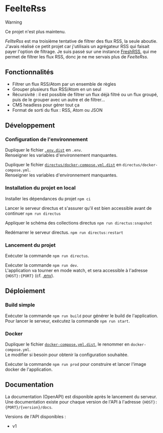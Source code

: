 # FeelteRss

> [!WARNING]
> Ce projet n'est plus maintenu.
>
> *FellteRss* est ma troisième tentative de filtrer des flux RSS, la seule aboutie. J'avais réalisé ce petit projet car j'utilisais un agrégateur RSS qui faisait payer l'option de filtrage.
> Je suis passé sur une instance [FreshRSS](https://github.com/FreshRSS/FreshRSS), qui me permet de filtrer les flux RSS, donc je ne me servais plus de *FeelteRss*.

## Fonctionnalités
* Filtrer un flux RSS/Atom par un ensemble de règles
* Grouper plusieurs flux RSS/Atom en un seul
* Récursivité : il est possible de filtrer un flux déjà filtré ou un flux groupé, puis de le grouper avec un autre et de filtrer...
* CMS headless pour gérer tout ça
* Format de sorti du flux : RSS, Atom ou JSON

## Développement
### Configuration de l'environnement
Dupliquer le fichier [`.env.dist`](.env.dist) en `.env`.\
Renseigner les variables d'environnement manquantes.

Dupliquer le fichier [`directus/docker-compose.yml.dist`](directus/docker-compose.yml.dist) en `directus/docker-compose.yml`.\
Renseigner les variables d'environnement manquantes.

### Installation du projet en local
Installer les dépendances du projet
```npm ci```

Lancer le serveur directus et s'assurer qu'il est bien accessible avant de continuer
```npm run directus```

Appliquer le schéma des collections directus
```npm run directus:snapshot```

Redémarrer le serveur directus.
```npm run directus:restart```

### Lancement du projet
Exécuter la commande ```npm run directus```.

Exécuter la commande ```npm run dev```.\
L'application va tourner en mode watch, et sera accessible à l'adresse `{HOST}:{PORT}` (cf. [.env](.env)).

## Déploiement
### Build simple
Exécuter la commande ```npm run build``` pour générer le build de l'application.\
Pour lancer le serveur, exécutez la commande ```npm run start```.

### Docker
Dupliquer le fichier [`docker-compose.yml.dist`](docker-compose.yml.dist), le renommer en `docker-compose.yml`.\
Le modifier si besoin pour obtenir la configuration souhaitée.

Exécuter la commande ```npm run prod``` pour construire et lancer l'image docker de l'application.

## Documentation
La documentation (OpenAPI) est disponible après le lancement du serveur.\
Une documentation existe pour chaque version de l'API à l'adresse `{HOST}:{PORT}/{version}/docs`.

Versions de l'API disponibles :
- v1

